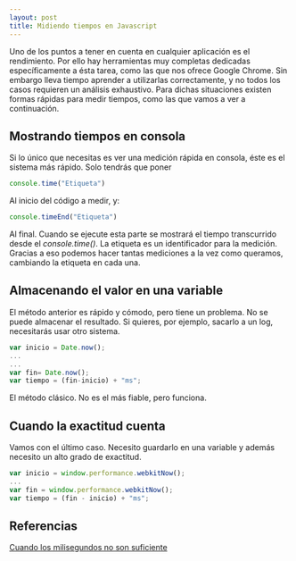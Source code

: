 ```yaml
---
layout: post
title: Midiendo tiempos en Javascript
---
```


Uno de los puntos a tener en cuenta en cualquier aplicación es el rendimiento. Por ello hay herramientas muy completas dedicadas específicamente a ésta tarea, como las que nos ofrece Google Chrome. Sin embargo lleva tiempo aprender a utilizarlas correctamente, y no todos los casos requieren un análisis exhaustivo.  Para dichas situaciones existen formas rápidas para medir tiempos, como las que vamos a ver a continuación.

## Mostrando tiempos en consola
Si lo único que necesitas es ver una medición rápida en consola, éste es el sistema más rápido. Solo tendrás que poner

```javascript
console.time("Etiqueta")
```

Al inicio del código a medir, y:

```javascript
console.timeEnd("Etiqueta")
```

Al final. Cuando se ejecute esta parte se mostrará el tiempo transcurrido desde el *console.time()*. La etiqueta es un identificador para la medición. Gracias a eso podemos hacer tantas mediciones a la vez como queramos, cambiando la etiqueta en cada una.

## Almacenando el valor en una variable
El método anterior es rápido y cómodo, pero tiene un problema. No se puede almacenar el resultado. Si quieres, por ejemplo, sacarlo a un log, necesitarás usar otro sistema.

```javascript
var inicio = Date.now();
...
...
var fin= Date.now();
var tiempo = (fin-inicio) + "ms";
```

El método clásico. No es el más fiable, pero funciona.

## Cuando la exactitud cuenta

Vamos con el último caso. Necesito guardarlo en una variable y además necesito un alto grado de exactitud.

```javascript
var inicio = window.performance.webkitNow();
...
var fin = window.performance.webkitNow();
var tiempo = (fin - inicio) + "ms"; 
```

## Referencias
[Cuando los milisegundos no son suficiente](https://developers.google.com/web/updates/2012/08/When-milliseconds-are-not-enough-performance-now)
